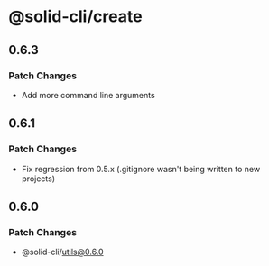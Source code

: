# @solid-cli/create

## 0.6.3

### Patch Changes

- Add more command line arguments

## 0.6.1

### Patch Changes

- Fix regression from 0.5.x (.gitignore wasn't being written to new projects)

## 0.6.0

### Patch Changes

- @solid-cli/utils@0.6.0

